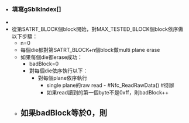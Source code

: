 - ### 填寫gSblkIndex[]
-
- 從第SATRT_BLOCK個block開始，對MAX_TESTED_BLOCK個block依序做以下步驟：
	- n=0
	- 每個die都對第SATRT_BLOCK+n個block做multi plane erase
	- 如果每個die都erase成功：
		- badBlock=0
		- 對每個die依序執行以下：
			- 對每個plane依序執行
				- single plane的raw read - #Nfc_ReadRawData() #待辦
				- 如果read讀到的第一個byte不是0xff，則badBlock++
	- 如果badBlock等於0，則
		-